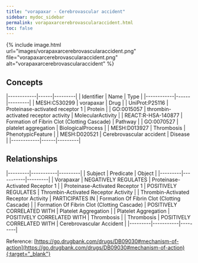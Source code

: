 ```yaml
---
title: "vorapaxar - Cerebrovascular accident"
sidebar: mydoc_sidebar
permalink: vorapaxarcerebrovascularaccident.html
toc: false 
---
```


{% include image.html url="images/vorapaxarcerebrovascularaccident.png" file="vorapaxarcerebrovascularaccident.png" alt="vorapaxarcerebrovascularaccident" %}

## Concepts

|------------|------|---------|
| Identifier | Name | Type    |
|------------|------|---------|
| MESH:C530299 | vorapaxar | Drug |
| UniProt:P25116 | Proteinase-activated receptor 1 | Protein |
| GO:0015057 | thrombin-activated receptor activity | MolecularActivity |
| REACT:R-HSA-140877 | Formation of Fibrin Clot (Clotting Cascade) | Pathway |
| GO:0070527 | platelet aggregation | BiologicalProcess |
| MESH:D013927 | Thrombosis | PhenotypicFeature |
| MESH:D020521 | Cerebrovascular accident | Disease |
|------------|------|---------|

## Relationships

|---------|-----------|---------|
| Subject | Predicate | Object  |
|---------|-----------|---------|
| Vorapaxar | NEGATIVELY REGULATES | Proteinase-Activated Receptor 1 |
| Proteinase-Activated Receptor 1 | POSITIVELY REGULATES | Thrombin-Activated Receptor Activity |
| Thrombin-Activated Receptor Activity | PARTICIPATES IN | Formation Of Fibrin Clot (Clotting Cascade) |
| Formation Of Fibrin Clot (Clotting Cascade) | POSITIVELY CORRELATED WITH | Platelet Aggregation |
| Platelet Aggregation | POSITIVELY CORRELATED WITH | Thrombosis |
| Thrombosis | POSITIVELY CORRELATED WITH | Cerebrovascular Accident |
|---------|-----------|---------|

Reference: [https://go.drugbank.com/drugs/DB09030#mechanism-of-action](https://go.drugbank.com/drugs/DB09030#mechanism-of-action){:target="_blank"}
